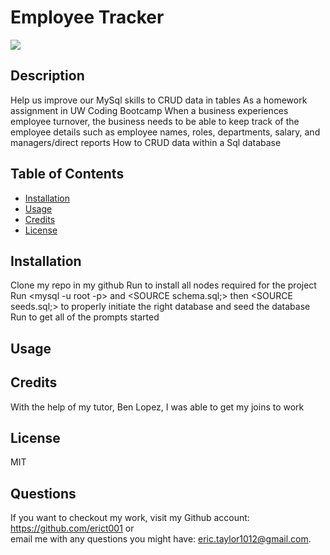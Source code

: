 # Employee Tracker

<a href="https://img.shields.io/badge/License-MIT-brightgreen"><img src="https://img.shields.io/badge/License-MIT-brightgreen"></a>

## Description
Help us improve our MySql skills to CRUD data in tables
As a homework assignment in UW Coding Bootcamp
When a business experiences employee turnover, the business needs to be able to keep track of the employee details such as employee names, roles, departments, salary, and managers/direct reports
How to CRUD data within a Sql database

## Table of Contents
* [Installation](#Installation)
* [Usage](#Usage)
* [Credits](#Credits)
* [License](#License)

## Installation
Clone my repo in my github
Run <npm i> to install all nodes required for the project
Run <mysql -u root -p> and <SOURCE schema.sql;> then <SOURCE seeds.sql;> to properly initiate the right database and seed the database
Run <node index.js> to get all of the prompts started

## Usage


## Credits
With the help of my tutor, Ben Lopez, I was able to get my joins to work

## License
MIT

## Questions
If you want to checkout my work, visit my Github account: https://github.com/erict001 or <br>
email me with any questions you might have: eric.taylor1012@gmail.com.
